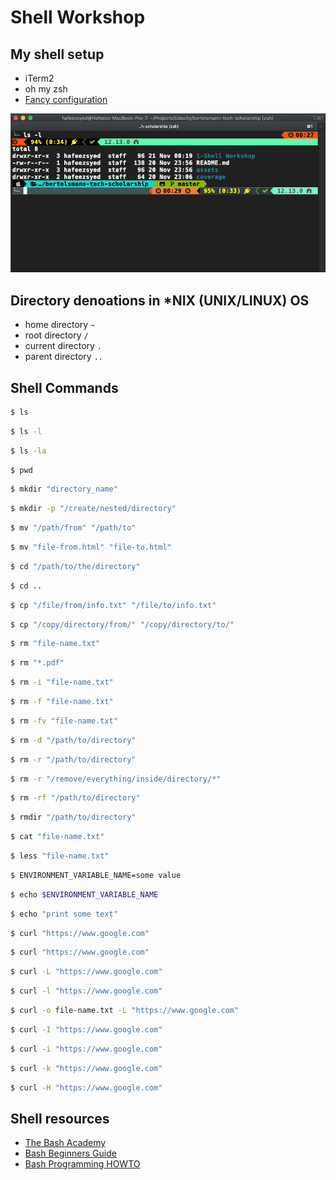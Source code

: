 # Shell Workshop

## My shell setup

+ iTerm2
+ oh my zsh
+ [Fancy configuration](https://github.com/Powerlevel9k/powerlevel9k/wiki/Show-Off-Your-Config)

<img src="../assets/images/1-shell-workshop/iterm2.png" alt="Bertelsmann Tech Scholarship">

## Directory denoations in *NIX (UNIX/LINUX) OS

+ home directory ` ~ `
+ root directory ` / `
+ current directory ` . `
+ parent directory ` .. `

## Shell Commands

```bash
$ ls
```

```bash
$ ls -l
```

```bash
$ ls -la
```

```bash
$ pwd
```

```bash
$ mkdir "directory_name"
```

```bash
$ mkdir -p "/create/nested/directory"
```

```bash
$ mv "/path/from" "/path/to"
```

```bash
$ mv "file-from.html" "file-to.html"
```

```bash
$ cd "/path/to/the/directory"
```

```bash
$ cd ..
```

```bash
$ cp "/file/from/info.txt" "/file/to/info.txt"
```

```bash
$ cp "/copy/directory/from/" "/copy/directory/to/"
```

```bash
$ rm "file-name.txt"
```

```bash
$ rm "*.pdf"
```

```bash
$ rm -i "file-name.txt"
```

```bash
$ rm -f "file-name.txt"
```

```bash
$ rm -fv "file-name.txt"
```

```bash
$ rm -d "/path/to/directory"
```

```bash
$ rm -r "/path/to/directory"
```

```bash
$ rm -r "/remove/everything/inside/directory/*"
```

```bash
$ rm -rf "/path/to/directory"
```

```bash
$ rmdir "/path/to/directory"
```

```bash
$ cat "file-name.txt"
```

```bash
$ less "file-name.txt"
```

```bash
$ ENVIRONMENT_VARIABLE_NAME=some value
```

```bash
$ echo $ENVIRONMENT_VARIABLE_NAME
```

```bash
$ echo "print some text"
```

```bash
$ curl "https://www.google.com"
```

```bash
$ curl "https://www.google.com"
```

```bash
$ curl -L "https://www.google.com"
```

```bash
$ curl -l "https://www.google.com"
```

```bash
$ curl -o file-name.txt -L "https://www.google.com"
```

```bash
$ curl -I "https://www.google.com"
```

```bash
$ curl -i "https://www.google.com"
```

```bash
$ curl -k "https://www.google.com"
```

```bash
$ curl -H "https://www.google.com"
```


## Shell resources

+ [The Bash Academy](https://www.bash.academy/)
+ [Bash Beginners Guide](http://www.tldp.org/LDP/Bash-Beginners-Guide/html/)
+ [Bash Programming HOWTO](http://tldp.org/HOWTO/Bash-Prog-Intro-HOWTO.html)
